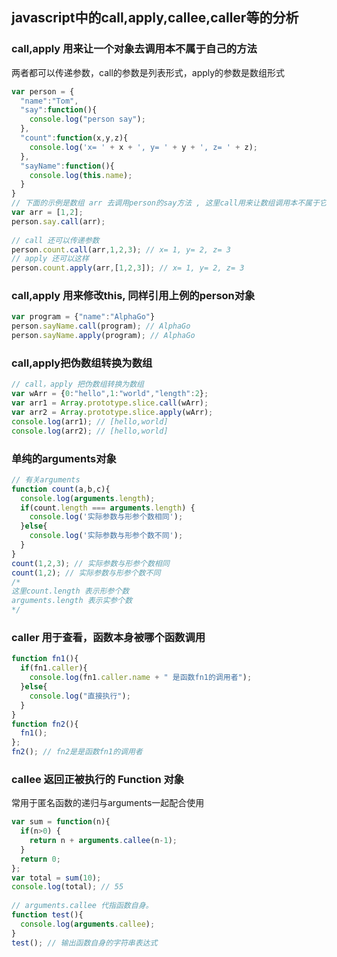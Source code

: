 javascript中的call,apply,callee,caller等的分析
---

### call,apply 用来让一个对象去调用本不属于自己的方法

两者都可以传递参数，call的参数是列表形式，apply的参数是数组形式

```javascript
var person = {
  "name":"Tom",
  "say":function(){
    console.log("person say");
  },
  "count":function(x,y,z){
    console.log('x= ' + x + ', y= ' + y + ', z= ' + z);
  },
  "sayName":function(){
    console.log(this.name);
  }
}
// 下面的示例是数组 arr 去调用person的say方法 , 这里call用来让数组调用本不属于它自己的方法
var arr = [1,2];
person.say.call(arr);
 
// call 还可以传递参数
person.count.call(arr,1,2,3); // x= 1, y= 2, z= 3
// apply 还可以这样
person.count.apply(arr,[1,2,3]); // x= 1, y= 2, z= 3
```

### call,apply 用来修改this,   同样引用上例的person对象

```javascript
var program = {"name":"AlphaGo"}
person.sayName.call(program); // AlphaGo
person.sayName.apply(program); // AlphaGo
```

### call,apply把伪数组转换为数组

```javascript
// call，apply 把伪数组转换为数组
var wArr = {0:"hello",1:"world","length":2};
var arr1 = Array.prototype.slice.call(wArr);
var arr2 = Array.prototype.slice.apply(wArr);
console.log(arr1); // [hello,world]
console.log(arr2); // [hello,world]
```

### 单纯的arguments对象

```javascript
// 有关arguments
function count(a,b,c){
  console.log(arguments.length);
  if(count.length === arguments.length) {
    console.log('实际参数与形参个数相同');
  }else{
    console.log('实际参数与形参个数不同');
  }
}
count(1,2,3); // 实际参数与形参个数相同
count(1,2); // 实际参数与形参个数不同
/*
这里count.length 表示形参个数
arguments.length 表示实参个数
*/
```

### caller 用于查看，函数本身被哪个函数调用

```javascript
function fn1(){
  if(fn1.caller){
    console.log(fn1.caller.name + " 是函数fn1的调用者");
  }else{
    console.log("直接执行");
  }
}
function fn2(){
  fn1();
};
fn2(); // fn2是是函数fn1的调用者
```

### callee 返回正被执行的 Function 对象

常用于匿名函数的递归与arguments一起配合使用

```javascript
var sum = function(n){
  if(n>0) {
    return n + arguments.callee(n-1);
  }
  return 0;
};
var total = sum(10);
console.log(total); // 55
 
// arguments.callee 代指函数自身。
function test(){
  console.log(arguments.callee);
}
test(); // 输出函数自身的字符串表达式
```
